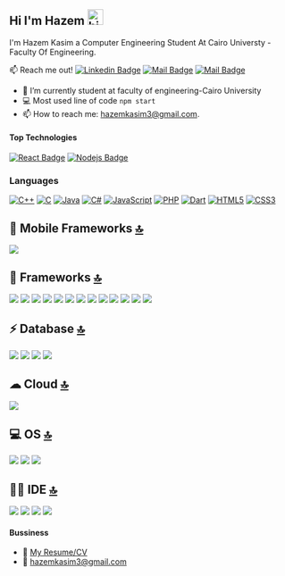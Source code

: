 ## Hi I'm Hazem <img src="https://user-images.githubusercontent.com/1303154/88677602-1635ba80-d120-11ea-84d8-d263ba5fc3c0.gif" width="28px" alt="hi">

I'm Hazem Kasim a Computer Engineering Student At Cairo Universty - Faculty Of Engineering.

:mailbox: Reach me out!
[![Linkedin Badge](https://img.shields.io/badge/-Hazem-0e76a8?style=flat&labelColor=0e76a8&logo=linkedin&logoColor=white)](https://www.linkedin.com/in/hazem-kasim-95063118b/) [![Mail Badge](https://img.shields.io/badge/-@hazemkak-e84393?style=flat&labelColor=e84393&logo=instagram&logoColor=white)](https://instagram.com/hazemkak) [![Mail Badge](https://img.shields.io/badge/-hazemkasim3-c0392b?style=flat&labelColor=c0392b&logo=gmail&logoColor=white)](mailto:hazemkasim3@gmail.com)

<!-- TODO: Add last video link -->

- 🔭 I’m currently student at faculty of engineering-Cairo University
- :computer: Most used line of code `npm start`
- 📫 How to reach me: hazemkasim3@gmail.com.

#### Top Technologies

<!-- TODO: Make technologies links takes you to repositories -->

[![React Badge](https://img.shields.io/badge/-React-61DBFB?style=for-the-badge&labelColor=black&logo=react&logoColor=61DBFB)](#) [![Nodejs Badge](https://img.shields.io/badge/-Nodejs-3C873A?style=for-the-badge&labelColor=black&logo=node.js&logoColor=3C873A)](#) 

### Languages

[![C++](https://img.shields.io/badge/C%2B%2B-00599C?style=for-the-badge&logo=c%2B%2B&logoColor=white)](#) [![C](	https://img.shields.io/badge/C-00599C?style=for-the-badge&logo=c&logoColor=white)](#) [![Java](https://img.shields.io/badge/Java-ED8B00?style=for-the-badge&logo=java&logoColor=white)](#) [![C#](	https://img.shields.io/badge/C%23-239120?style=for-the-badge&logo=c-sharp&logoColor=white)](#) [![JavaScript](https://img.shields.io/badge/JavaScript-323330?style=for-the-badge&logo=javascript&logoColor=F7DF1E)](#) [![PHP](https://img.shields.io/badge/PHP-777BB4?style=for-the-badge&logo=php&logoColor=white)](#) [![Dart](https://img.shields.io/badge/Dart-0175C2?style=for-the-badge&logo=dart&logoColor=white)](#) [![HTML5](https://img.shields.io/badge/HTML5-E34F26?style=for-the-badge&logo=html5&logoColor=white)](#) [![CSS3](https://img.shields.io/badge/CSS3-1572B6?style=for-the-badge&logo=css3&logoColor=white)](#)


## 📱 Mobile Frameworks [🔝](#welcome-badges-4-readmemd-profile)

<img src="https://img.shields.io/badge/Flutter-02569B?style=for-the-badge&logo=flutter&logoColor=white" />


## 🚀 Frameworks [🔝](#welcome-badges-4-readmemd-profile)

<img src="https://img.shields.io/badge/Node.js-43853D?style=for-the-badge&logo=node-dot-js&logoColor=white" /> <img src="https://img.shields.io/badge/npm-CB3837?style=for-the-badge&logo=npm&logoColor=white"/> <img src="https://img.shields.io/badge/Express.js-000000?style=for-the-badge&logo=express&logoColor=white"/> <img src="https://img.shields.io/badge/Sass-CC6699?style=for-the-badge&logo=sass&logoColor=white" /> <img src="https://img.shields.io/badge/Shell_Script-121011?style=for-the-badge&logo=gnu-bash&logoColor=white" /> <img src="https://img.shields.io/badge/React-20232A?style=for-the-badge&logo=react&logoColor=61DAFB" /> <img src="https://img.shields.io/badge/Bootstrap-563D7C?style=for-the-badge&logo=bootstrap&logoColor=white" /> <img src="https://img.shields.io/badge/React_Router-CA4245?style=for-the-badge&logo=react-router&logoColor=white" /> <img src="https://img.shields.io/badge/jQuery-0769AD?style=for-the-badge&logo=jquery&logoColor=white" /> <img src="https://img.shields.io/badge/Laravel-FF2D20?style=for-the-badge&logo=laravel&logoColor=white" /> <img src="https://img.shields.io/badge/firebase-ffca28?style=for-the-badge&logo=firebase&logoColor=black"/> <img src="https://img.shields.io/badge/Git-F05032?style=for-the-badge&logo=git&logoColor=white"/> <img src="https://img.shields.io/badge/Postman-FF6C37?style=for-the-badge&logo=Postman&logoColor=white"/> 


## ⚡ Database [🔝](#welcome-badges-4-readmemd-profile)

<img src="https://img.shields.io/badge/MySQL-00000F?style=for-the-badge&logo=mysql&logoColor=white" /> <img src="https://img.shields.io/badge/MongoDB-4EA94B?style=for-the-badge&logo=mongodb&logoColor=white" /> <img src="https://img.shields.io/badge/SQLite-07405E?style=for-the-badge&logo=sqlite&logoColor=white" /> <img src="https://img.shields.io/badge/Microsoft%20SQL%20Sever-CC2927?style=for-the-badge&logo=microsoft%20sql%20server&logoColor=white" />


## ☁ Cloud [🔝](#welcome-badges-4-readmemd-profile)

<img src="https://img.shields.io/badge/Heroku-430098?style=for-the-badge&logo=heroku&logoColor=white" />


## 💻 OS [🔝](#welcome-badges-4-readmemd-profile)

<img src="https://img.shields.io/badge/Windows-0078D6?style=for-the-badge&logo=windows&logoColor=white" /> <img src="https://img.shields.io/badge/Linux-FCC624?style=for-the-badge&logo=linux&logoColor=black" /> <img src="https://img.shields.io/badge/Ubuntu-E95420?style=for-the-badge&logo=ubuntu&logoColor=white" /> 


## 👩‍💻 IDE [🔝](#welcome-badges-4-readmemd-profile)

<img src="https://img.shields.io/badge/Visual_Studio_Code-0078D4?style=for-the-badge&logo=visual%20studio%20code&logoColor=white" /> <img src="https://img.shields.io/badge/Arduino_IDE-00979D?style=for-the-badge&logo=arduino&logoColor=white" /> <img src="https://img.shields.io/badge/IntelliJIDEA-000000.svg?style=for-the-badge&logo=intellij-idea&logoColor=white" /> <img src="https://img.shields.io/badge/Android_Studio-3DDC84?style=for-the-badge&logo=android-studio&logoColor=white" />


#### Bussiness
- :paperclip: [My Resume/CV](https://www.linkedin.com/in/hazem-kasim-95063118b/detail/overlay-view/urn:li:fsd_profileTreasuryMedia:(ACoAACzD9wwBxJPayLDtPJRZnaqMBOSWGCsOyZY,1605287333377))
- :email: hazemkasim3@gmail.com
